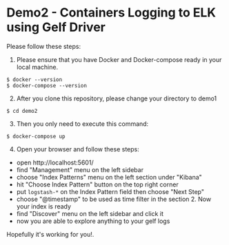 # Demo2 - Containers Logging to ELK using Gelf Driver

Please follow these steps:

1. Please ensure that you have Docker and Docker-compose ready in your local machine.

```
$ docker --version
$ docker-compose --version
```

2. After you clone this repository, please change your directory to demo1

```
$ cd demo2
```

3. Then you only need to execute this command:

```
$ docker-compose up
```

4. Open your browser and follow these steps:

- open http://localhost:5601/
- find "Management" menu on the left sidebar
- choose "Index Patterns" menu on the left section under "Kibana"
- hit "Choose Index Pattern" button on the top right corner
- put `logstash-*` on the Index Pattern field then choose "Next Step"
- choose "@timestamp" to be used as time filter in the section 2. Now your index is ready
- find "Discover" menu on the left sidebar and click it
- now you are able to explore anything to your gelf logs

Hopefully it's working for you!.